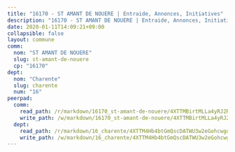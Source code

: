 ```yaml
---
title: "16170 - ST AMANT DE NOUERE | Entraide, Annonces, Initiatives"
description: "16170 - ST AMANT DE NOUERE | Entraide, Annonces, Initiatives"
date: 2020-01-11T14:09:21+09:00
collapsible: false
layout: commune
comm:
  nom: "ST AMANT DE NOUERE"
  slug: st-amant-de-nouere
  cp: "16170"
dept:
  nom: "Charente"
  slug: charente
  num: "16"
peerpad:
  comm:
    read_path: /r/markdown/16170_st-amant-de-nouere/4XTTMBirtMLLa4yRJ2RfDpBzc6x1faPhmPvXFsotVFSJ9V4kb
    write_path: /w/markdown/16170_st-amant-de-nouere/4XTTMBirtMLLa4yRJ2RfDpBzc6x1faPhmPvXFsotVFSJ9V4kb-K3TgTpUC2UEfrwcPDNe8m3ZFCAXJcxptQ1WF5Svyuzu9DQMa4CVgwXgT9ooQz1d1KDod52Z7YkxjsGXjWh1zPww4aRuPQzQtuydG3DYMTxZtcqA7daAgoFEbt32rGirwcsym5dab
  dept:
    read_path: /r/markdown/16_charente/4XTTM4Hb4btGmQscDATWU3w2eGohcwgqasCDtGWVahJnAEsq8
    write_path: /w/markdown/16_charente/4XTTM4Hb4btGmQscDATWU3w2eGohcwgqasCDtGWVahJnAEsq8-K3TgU9zhAjxEMbYrSr9VB24idAgS7xBryN3TjEsJmsrToRfRc8PWUu9zDXmtMXWLR7TNqZhAPJFsnJ4QbuWpLJvHpyW2q8LZxtsaakTfiMdj4HFsc11ZXzpn4aT8zYKZzSLwV1CA
---
```


